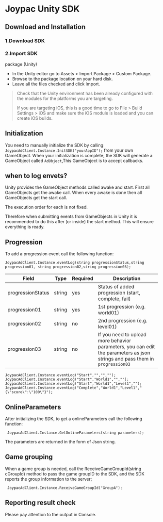 # Joypac Unity SDK 
## Download and Installation
### 1.Download SDK
### 2.Import SDK
package (Unity)
* In the Unity editor go to Assets > Import Package > Custom Package.
* Browse to the package location on your hard disk.
* Leave all the files checked and click Import.


> Check that the Unity environment has been already configured with the modules for the platforms you are targeting.
>
> If you are targeting iOS, this is a good time to go to File > Build Settings > iOS and make sure the iOS module is loaded and you can create iOS builds.

## Initialization
You need to manually initialize the SDK by calling `JoypacAdClient.Instance.InitSDK("yourAppID");` from your own GameObject.
When your initialization is complete, the SDK will generate a GameObject called `AdObject`,This GameObject is to accept callbacks.

## when to log envets?

Unity provides the GameObject methods called awake and start.
First all GameObjects get the awake call. When every awake is done then all GameObjects get the start call.

The execution order for each is not fixed.

Therefore when submitting events from GameObjects in Unity it is recommended to do this after (or inside) the start method. This will ensure everything is ready.

## Progression
To add a progression event call the following function:

    JoypacAdClient.Instance.eventLog(string progressionStatus,string progression01, string progression02,string progression03);
    
Field | Type | Required | Description
-|-|-|-
progressionStatus | string | yes | Status of added progression (start, complete, fail)
progression01 | string | yes | 1st progression (e.g. world01)
progression02 | string | no | 2nd progression (e.g. level01)
progression03 | string | no | If you need to upload more behavior parameters, you can edit the parameters as json strings and pass them in `progression03`

    JoypacAdClient.Instance.eventLog("Start","","","");
    JoypacAdClient.Instance.eventLog("Start","World1","","");
    JoypacAdClient.Instance.eventLog("Start","World1","Level1","");
    JoypacAdClient.Instance.eventLog("Complete","World1","Level1","{\"score\":\"100\"}");
    

## OnlineParameters
After initializing the SDK, to get a onlineParameters call the following function: 

     JoypacAdClient.Instance.GetOnlineParameters(string parameters);
     
The parameters are returned in the form of Json string.
          
## Game grouping

When a game group is needed, call the ReceiveGameGroupId(string cGroupId) method to pass the game groupID to the SDK, and the SDK reports the group information to the server;

     JoypacAdClient.Instance.ReceiveGameGroupId("GroupA");

## Reporting result check


Please pay attention to the output in Console.
